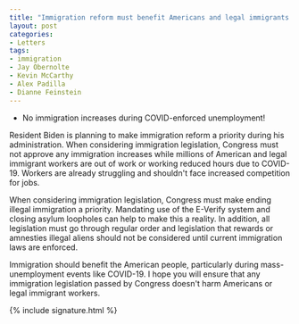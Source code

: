 ```yaml
---
title: "Immigration reform must benefit Americans and legal immigrants!"
layout: post
categories:
- Letters
tags:
- immigration
- Jay Obernolte
- Kevin McCarthy
- Alex Padilla
- Dianne Feinstein
---
```


- No immigration increases during COVID-enforced unemployment!

Resident Biden is planning to make immigration reform a priority during his administration. When considering immigration legislation, Congress must not approve any immigration increases while millions of American and legal immigrant workers are out of work or working reduced hours due to COVID-19. Workers are already struggling and shouldn't face increased competition for jobs.

When considering immigration legislation, Congress must make ending illegal immigration a priority. Mandating use of the E-Verify system and closing asylum loopholes can help to make this a reality. In addition, all legislation must go through regular order and legislation that rewards or amnesties illegal aliens should not be considered until current immigration laws are enforced.

Immigration should benefit the American people, particularly during mass-unemployment events like COVID-19. I hope you will ensure that any immigration legislation passed by Congress doesn't harm Americans or legal immigrant workers.

{% include signature.html %}
